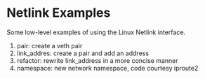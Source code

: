 # Netlink Examples

Some low-level examples of using the Linux Netlink interface.

  1. pair: create a veth pair
  2. link_addres: create a pair and add an address
  3. refactor: rewrite link_address in a more concise manner
  4. namespace: new network namespace, code courtesy iproute2
